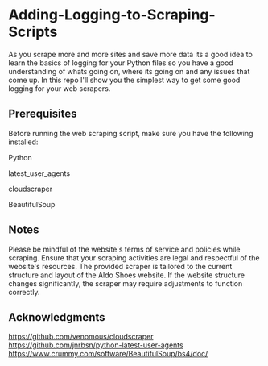 # Adding-Logging-to-Scraping-Scripts

As you scrape more and more sites and save more data its a good idea to learn the basics of logging for your Python files so you have a good understanding of whats going on, where its going on and any issues that come up. In this repo I'll show you the simplest way to get some good logging for your web scrapers.


## Prerequisites
Before running the web scraping script, make sure you have the following installed:

Python

latest_user_agents

cloudscraper

BeautifulSoup

## Notes
Please be mindful of the website's terms of service and policies while scraping. 
Ensure that your scraping activities are legal and respectful of the website's resources.
The provided scraper is tailored to the current structure and layout of the Aldo Shoes website. 
If the website structure changes significantly, the scraper may require adjustments to function correctly.

## Acknowledgments
https://github.com/venomous/cloudscraper
https://github.com/jnrbsn/python-latest-user-agents
https://www.crummy.com/software/BeautifulSoup/bs4/doc/

